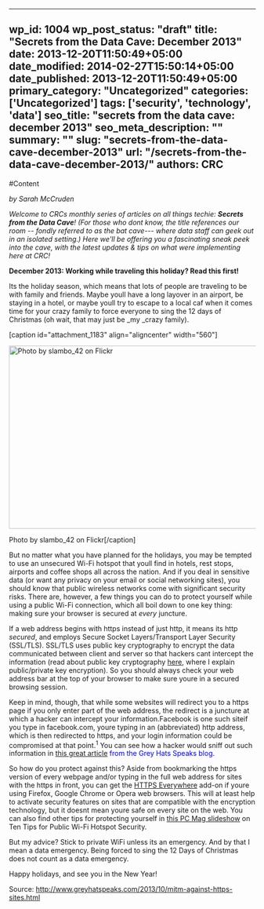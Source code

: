 
---
wp_id: 1004
wp_post_status: "draft" 
title: "Secrets from the Data Cave: December 2013"
date: 2013-12-20T11:50:49+05:00
date_modified: 2014-02-27T15:50:14+05:00
date_published: 2013-12-20T11:50:49+05:00
primary_category: "Uncategorized"
categories: ['Uncategorized'] 
tags: ['security', 'technology', 'data']
seo_title: "secrets from the data cave: december 2013"
seo_meta_description: ""
summary: "" 
slug: "secrets-from-the-data-cave-december-2013"
url: "/secrets-from-the-data-cave-december-2013/"
authors: CRC
---

#Content

_by Sarah McCruden_

<i>Welcome to CRCs monthly series of articles on all things techie: **Secrets from the Data Cave**! (For those who dont know, the title references our room -- fondly referred to as the bat cave--- where data staff can geek out in an isolated setting.) Here we'll be offering you a fascinating sneak peek into the cave, with the latest updates & tips on what were implementing here at CRC!</i>

**December 2013: Working while traveling this holiday? Read this first!**

Its the holiday season, which means that lots of people are traveling to be with family and friends. Maybe youll have a long layover in an airport, be staying in a hotel, or maybe youll try to escape to a local caf when it comes time for your crazy family to force everyone to sing the 12 days of Christmas (oh wait, that may just be _my _crazy family).

[caption id="attachment_1183" align="aligncenter" width="560"]

<img alt="Photo by slambo_42 on Flickr" class=" wp-image-1183 " height="373" src="https://www.inciter.io/wp-content/uploads/2013/12/flickr-2661297296-original.jpg" width="560"/>

 Photo by slambo_42 on Flickr[/caption]

But no matter what you have planned for the holidays, you may be tempted to use an unsecured Wi-Fi hotspot that youll find in hotels, rest stops, airports and coffee shops all across the nation. And if you deal in sensitive data (or want any privacy on your email or social networking sites), you should know that public wireless networks come with significant security risks. There are, however, a few things you can do to protect yourself while using a public Wi-Fi connection, which all boil down to one key thing: making sure your browser is secured at _every_ juncture.

If a web address begins with https instead of just http, it means its http _secured_, and employs Secure Socket Layers/Transport Layer Security (SSL/TLS). SSL/TLS uses public key cryptography to encrypt the data communicated between client and server so that hackers cant intercept the information (read about public key cryptography [here](//carsonresearch.com/blog/the-cryptic-problem-of-encryption/), where I explain public/private key encryption). So you should always check your web address bar at the top of your browser to make sure youre in a secured browsing session.

Keep in mind, though, that while some websites will redirect you to a https page if you only enter part of the web address, the redirect is a juncture at which a hacker can intercept your information.Facebook is one such siteif you type in facebook.com, youre typing in an (abbreviated) http address, which is then redirected to https, and your login information could be compromised at that point.<sup>1</sup> You can see how a hacker would sniff out such information in <span style="color: #0000ff;">[this great article](http://www.greyhatspeaks.com/2013/10/mitm-against-https-sites.html) from the Grey Hats Speaks blog.

So how do you protect against this? Aside from bookmarking the https version of every webpage and/or typing in the full web address for sites with the https in front, you can get the [HTTPS Everywhere](https://www.eff.org/https-everywhere) add-on if youre using Firefox, Google Chrome or Opera web browsers. This will at least help to activate security features on sites that are compatible with the encryption technology, but it doesnt mean youre safe on every site on the web. You can also find other tips for protecting yourself in [this PC Mag slideshow](https://www.google.com/url?sa=t&rct=j&q=&esrc=s&source=web&cd=7&cad=rja&ved=0CHYQFjAG&url=http%3A%2F%2Fwww.pcmag.com%2Fslideshow_viewer%2F0%2C3253%2Cl%3D254312%26a%3D254312%26po%3D1%2C00.asp&ei=9XGwUuzLHpOxsQTHooCgDg&usg=AFQjCNFsgXWBD7t36CeUqRlsv0qHkMaTJg&bvm=bv.57967247,d.cWc) on Ten Tips for Public Wi-Fi Hotspot Security.

But my advice? Stick to private WiFi unless its an emergency. And by that I mean a data emergency. Being forced to sing the 12 Days of Christmas does not count as a data emergency.

Happy holidays, and see you in the New Year!

Source:  <http://www.greyhatspeaks.com/2013/10/mitm-against-https-sites.html>

